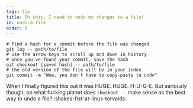 ```yaml
---
tags: tip
title: Oh shit, I need to undo my changes to a file!
id: undo-a-file
order: 8
---
```


```git
# find a hash for a commit before the file was changed
git log -- path/to/file
# use the arrow keys to scroll up and down in history
# once you've found your commit, save the hash
git checkout [saved hash] -- path/to/file
# the old version of the file will be in your index
git commit -m "Wow, you don't have to copy-paste to undo"
```

When I finally figured this out it was HUGE. HUGE. H-U-G-E. But seriously though, on what fucking planet does `checkout --` make sense as the best way to undo a file? :shakes-fist-at-linus-torvalds:
